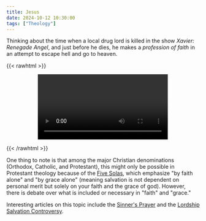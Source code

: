 ```yaml
---
title: Jesus
date: 2024-10-12 10:30:00
tags: ["Theology"]
---
```


Thinking about the time when a local drug lord is killed in the show *Xavier: Renegade Angel*, and just before he dies, he makes a *profession of faith* in an attempt to escape hell and go to heaven.

{{< rawhtml >}}
<figure style="text-align: center;">
    <video style="display: block; margin-left: auto; margin-right: auto; width:80%" controls>
        <source src="/attachments/xavier_rennegade_lord_and_saviour.mp4" type="video/mp4">
        Your browser does not support this embedded video.
    </video>
</figure>
{{< /rawhtml >}}

One thing to note is that among the major Christian denominations (Orthodox, Catholic, and Protestant), this might only be possible in Protestant theology because of the [Five Solas](https://en.wikipedia.org/wiki/Five_solae), which emphasize "by faith alone" and "by grace alone" (meaning salvation is not dependent on personal merit but solely on your faith and the grace of god). However, there is debate over what is included or necessary in "faith" and "grace."

Interesting articles on this topic include the [Sinner's Prayer](https://en.wikipedia.org/wiki/Sinner%27s_prayer) and the [Lordship Salvation Controversy](https://en.wikipedia.org/wiki/Lordship_salvation_controversy).

